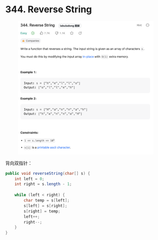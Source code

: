 # 344. Reverse String

<figure><img src="../../../.gitbook/assets/image (131).png" alt="" width="563"><figcaption></figcaption></figure>

背向双指针：

```java
public void reverseString(char[] s) {
    int left = 0;
    int right = s.length - 1;

    while (left < right) {
        char temp = s[left];
        s[left] = s[right];
        s[right] = temp;
        left++;
        right--;
    }
}
```
